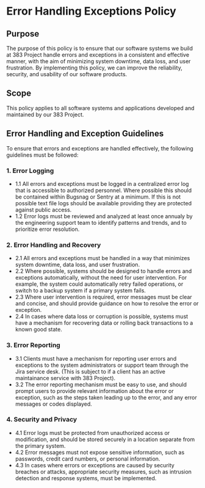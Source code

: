 # Error Handling Exceptions Policy

## Purpose
The purpose of this policy is to ensure that our software systems we build at 383 Project handle errors and exceptions in a consistent and effective manner, with the aim of minimizing system downtime, data loss, and user frustration. By implementing this policy, we can improve the reliability, security, and usability of our software products.

## Scope
This policy applies to all software systems and applications developed and maintained by our 383 Project.

## Error Handling and Exception Guidelines
To ensure that errors and exceptions are handled effectively, the following guidelines must be followed:

### 1. Error Logging
  - 1.1 All errors and exceptions must be logged in a centralized error log that is accessible to authorized personnel. Where possible this should be contained within Bugsnag or Sentry at a minimum. If this is not possible text file logs should be available providing they are protected against public access.
  - 1.2 Error logs must be reviewed and analyzed at least once annualy by the engineering support team to identify patterns and trends, and to prioritize error resolution.
  
### 2. Error Handling and Recovery
  - 2.1 All errors and exceptions must be handled in a way that minimizes system downtime, data loss, and user frustration.
  - 2.2 Where possible, systems should be designed to handle errors and exceptions automatically, without the need for user intervention. For example, the system could automatically retry failed operations, or switch to a backup system if a primary system fails.
  - 2.3 Where user intervention is required, error messages must be clear and concise, and should provide guidance on how to resolve the error or exception.
  - 2.4 In cases where data loss or corruption is possible, systems must have a mechanism for recovering data or rolling back transactions to a known good state.
 
### 3. Error Reporting
  - 3.1 Clients must have a mechanism for reporting user errors and exceptions to the system administrators or support team through the Jira service desk. (This is subject to if a client has an active maintainance service with 383 Project).
  - 3.2 The error reporting mechanism must be easy to use, and should prompt users to provide relevant information about the error or exception, such as the steps taken leading up to the error, and any error messages or codes displayed.
  
### 4. Security and Privacy
  - 4.1 Error logs must be protected from unauthorized access or modification, and should be stored securely in a location separate from the primary system.
  - 4.2 Error messages must not expose sensitive information, such as passwords, credit card numbers, or personal information.
  - 4.3 In cases where errors or exceptions are caused by security breaches or attacks, appropriate security measures, such as intrusion detection and response systems, must be implemented.




